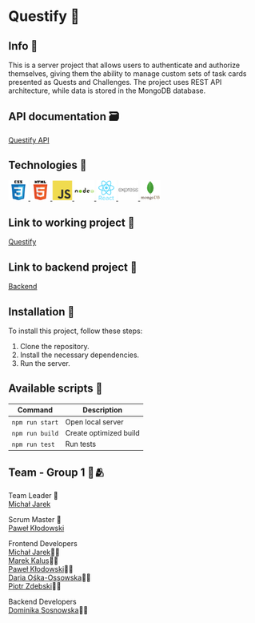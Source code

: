 # Questify 🎉

## Info 📖

This is a server project that allows users to authenticate and authorize themselves, giving them the ability to manage custom sets of task cards presented as Quests and Challenges. The project uses REST API architecture, while data is stored in the MongoDB database.

## API documentation 🗃️

[Questify API](https://questify-backend.goit.global/api-docs/)

## Technologies 🔧

<div>
	<a href='https://www.w3schools.com/css/' target='_blank' rel='noreferrer'>
		<img
			src='https://raw.githubusercontent.com/devicons/devicon/master/icons/css3/css3-original-wordmark.svg'
			alt='css3'
			width='40'
			height='40'
		/>
	</a>
	<a href='https://www.w3.org/html/' target='_blank' rel='noreferrer'>
		<img
			src='https://raw.githubusercontent.com/devicons/devicon/master/icons/html5/html5-original-wordmark.svg'
			alt='html5'
			width='40'
			height='40'
		/>
	</a>
	<a href='https://developer.mozilla.org/en-US/docs/Web/JavaScript' target='_blank' rel='noreferrer'>
		<img
			src='https://raw.githubusercontent.com/devicons/devicon/master/icons/javascript/javascript-original.svg'
			alt='javascript'
			width='40'
			height='40'
		/>
	</a>
	<a href='https://nodejs.org' target='_blank' rel='noreferrer'>
		<img
			src='https://raw.githubusercontent.com/devicons/devicon/master/icons/nodejs/nodejs-original-wordmark.svg'
			alt='nodejs'
			width='40'
			height='40'
		/>
	</a>
	<a href='https://reactjs.org/' target='_blank' rel='noreferrer'>
		<img
			src='https://raw.githubusercontent.com/devicons/devicon/master/icons/react/react-original-wordmark.svg'
			alt='react'
			width='40'
			height='40'
		/>
	<a href='https://expressjs.com' target='_blank' rel='noreferrer'>
		<img
			src='https://raw.githubusercontent.com/devicons/devicon/master/icons/express/express-original-wordmark.svg'
			alt='express'
			width='40'
			height='40'
		/>
	</a>
	<a href='https://www.mongodb.com/' target='_blank' rel='noreferrer'>
		<img
			src='https://raw.githubusercontent.com/devicons/devicon/master/icons/mongodb/mongodb-original-wordmark.svg'
			alt='mongodb'
			width='40'
			height='40'
		/>
	</a>
</div>

## Link to working project 🔗

[Questify](https://michal-jarek.github.io/questify-team1-project/login)

## Link to backend project 🔗

[Backend](https://github.com/Michal-Jarek/questify-team1-back-end)

## Installation 💾

To install this project, follow these steps:

1. Clone the repository.
2. Install the necessary dependencies.
3. Run the server.

## Available scripts 📜

| Command         | Description            |
| --------------- | ---------------------- |
| `npm run start` | Open local server      |
| `npm run build` | Create optimized build |
| `npm run test`  | Run tests              |

## Team - Group 1 💪🫂

Team Leader 🥷 <br>
[Michał Jarek](https://github.com/Michal-Jarek)

Scrum Master 📆<br>
[Paweł Kłodowski](https://github.com/AngryFace97)

Frontend Developers<br>
[Michał Jarek](https://github.com/Michal-Jarek)👨‍💻 <br>
[Marek Kalus](https://github.com/Marektg)👨‍💻 <br>
[Paweł Kłodowski](https://github.com/AngryFace97)👨‍💻<br>
[Daria Ośka-Ossowska](https://github.com/DariaOskaOssowska)👩‍💻<br>
[Piotr Zdebski](https://github.com/piotrekzd)👨‍💻

Backend Developers<br>
[Dominika Sosnowska](https://github.com/Dominika1708)👩‍💻
